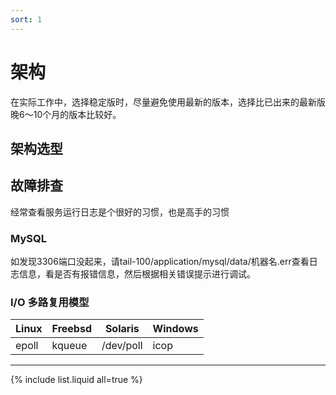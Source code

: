 ```yaml
---
sort: 1
---
```


# 架构

在实际工作中，选择稳定版时，尽量避免使用最新的版本，选择比已出来的最新版晚6～10个月的版本比较好。





## 架构选型

## 故障排查
经常查看服务运行日志是个很好的习惯，也是高手的习惯
### MySQL
如发现3306端口没起来，请tail-100/application/mysql/data/机器名.err查看日志信息，看是否有报错信息，然后根据相关错误提示进行调试。

### I/O 多路复用模型

| Linux | Freebsd | Solaris | Windows |
| ---- | ---- |---- |---- |
| epoll | kqueue | /dev/poll | icop |

<hr />
{% include list.liquid all=true %}
